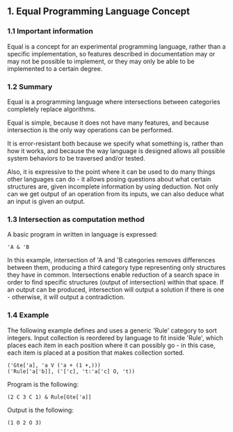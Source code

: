 ## 1. Equal Programming Language Concept
### 1.1 Important information
Equal is a concept for an experimental programming language, rather than a specific implementation, so features described in documentation may or may not be possible to implement, or they may only be able to be implemented to a certain degree.

### 1.2 Summary
Equal is a programming language where intersections between categories completely replace algorithms.

Equal is simple, because it does not have many features, and because intersection is the only way operations can be performed.

It is error-resistant both because we specify what something is, rather than how it works, and because the way language is designed allows all possible system behaviors to be traversed and/or tested.

Also, it is expressive to the point where it can be used to do many things other languages can do - it allows posing questions about what certain structures are, given incomplete information by using deduction. Not only can we get output of an operation from its inputs, we can also deduce what an input is given an output.

### 1.3 Intersection as computation method
A basic program in written in language is expressed:

    'A & 'B

In this example, intersection of 'A and 'B categories removes differences between them, producing a third category type representing only structures they have in common. Intersections enable reduction of a search space in order to find specific structures (output of intersection) within that space. If an output can be produced, intersection will output a solution if there is one - otherwise, it will output a contradiction.

### 1.4 Example
The following example defines and uses a generic 'Rule' category to sort integers. Input collection is reordered by language to fit inside 'Rule', which places each item in each
position where it can possibly go - in this case, each item is placed at a position that
makes collection sorted.

    ('Gte['a], 'a V ('a + (1 +,)))
    ('Rule['a['b]], ('['c], 't:'a['c] O, 't))

Program is the following:

    (2 C 3 C 1) & Rule[Gte['a]]

Output is the following:

    (1 O 2 O 3)